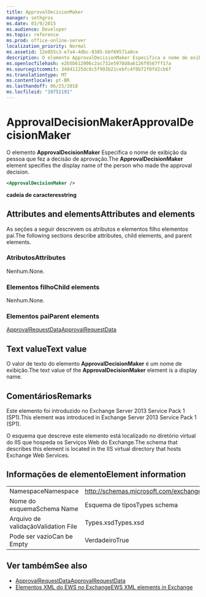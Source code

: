 ```yaml
---
title: ApprovalDecisionMaker
manager: sethgros
ms.date: 03/9/2015
ms.audience: Developer
ms.topic: reference
ms.prod: office-online-server
localization_priority: Normal
ms.assetid: 12e055c3-e7a4-4dbc-8385-bbf69571a0ce
description: O elemento ApprovalDecisionMaker Especifica o nome de exibição da pessoa que fez a decisão de aprovação.
ms.openlocfilehash: e2b5b612006c2ac732e5978d8a6126f9567ff17a
ms.sourcegitcommit: 34041125dc8c5f993b21cebfc4f8b72f0fd2cb6f
ms.translationtype: MT
ms.contentlocale: pt-BR
ms.lasthandoff: 06/25/2018
ms.locfileid: "19751191"
---
```

# <a name="approvaldecisionmaker"></a><span data-ttu-id="06191-103">ApprovalDecisionMaker</span><span class="sxs-lookup"><span data-stu-id="06191-103">ApprovalDecisionMaker</span></span>

<span data-ttu-id="06191-104">O elemento **ApprovalDecisionMaker** Especifica o nome de exibição da pessoa que fez a decisão de aprovação.</span><span class="sxs-lookup"><span data-stu-id="06191-104">The **ApprovalDecisionMaker** element specifies the display name of the person who made the approval decision.</span></span> 
  
```XML
<ApprovalDecisionMaker />
```

 <span data-ttu-id="06191-105">**cadeia de caracteres**</span><span class="sxs-lookup"><span data-stu-id="06191-105">**string**</span></span>
## <a name="attributes-and-elements"></a><span data-ttu-id="06191-106">Attributes and elements</span><span class="sxs-lookup"><span data-stu-id="06191-106">Attributes and elements</span></span>

<span data-ttu-id="06191-107">As seções a seguir descrevem os atributos e elementos filho elementos pai.</span><span class="sxs-lookup"><span data-stu-id="06191-107">The following sections describe attributes, child elements, and parent elements.</span></span>
  
### <a name="attributes"></a><span data-ttu-id="06191-108">Atributos</span><span class="sxs-lookup"><span data-stu-id="06191-108">Attributes</span></span>

<span data-ttu-id="06191-109">Nenhum.</span><span class="sxs-lookup"><span data-stu-id="06191-109">None.</span></span>
  
### <a name="child-elements"></a><span data-ttu-id="06191-110">Elementos filho</span><span class="sxs-lookup"><span data-stu-id="06191-110">Child elements</span></span>

<span data-ttu-id="06191-111">Nenhum.</span><span class="sxs-lookup"><span data-stu-id="06191-111">None.</span></span>
  
### <a name="parent-elements"></a><span data-ttu-id="06191-112">Elementos pai</span><span class="sxs-lookup"><span data-stu-id="06191-112">Parent elements</span></span>

[<span data-ttu-id="06191-113">ApprovalRequestData</span><span class="sxs-lookup"><span data-stu-id="06191-113">ApprovalRequestData</span></span>](approvalrequestdata.md)
  
## <a name="text-value"></a><span data-ttu-id="06191-114">Text value</span><span class="sxs-lookup"><span data-stu-id="06191-114">Text value</span></span>

<span data-ttu-id="06191-115">O valor de texto do elemento **ApprovalDecisionMaker** é um nome de exibição.</span><span class="sxs-lookup"><span data-stu-id="06191-115">The text value of the **ApprovalDecisionMaker** element is a display name.</span></span> 
  
## <a name="remarks"></a><span data-ttu-id="06191-116">Comentários</span><span class="sxs-lookup"><span data-stu-id="06191-116">Remarks</span></span>

<span data-ttu-id="06191-117">Este elemento foi introduzido no Exchange Server 2013 Service Pack 1 (SP1).</span><span class="sxs-lookup"><span data-stu-id="06191-117">This element was introduced in Exchange Server 2013 Service Pack 1 (SP1).</span></span>
  
<span data-ttu-id="06191-118">O esquema que descreve este elemento está localizado no diretório virtual do IIS que hospeda os Serviços Web do Exchange.</span><span class="sxs-lookup"><span data-stu-id="06191-118">The schema that describes this element is located in the IIS virtual directory that hosts Exchange Web Services.</span></span>
  
## <a name="element-information"></a><span data-ttu-id="06191-119">Informações de elemento</span><span class="sxs-lookup"><span data-stu-id="06191-119">Element information</span></span>

|||
|:-----|:-----|
|<span data-ttu-id="06191-120">Namespace</span><span class="sxs-lookup"><span data-stu-id="06191-120">Namespace</span></span>  <br/> |http://schemas.microsoft.com/exchange/services/2006/types  <br/> |
|<span data-ttu-id="06191-121">Nome do esquema</span><span class="sxs-lookup"><span data-stu-id="06191-121">Schema Name</span></span>  <br/> |<span data-ttu-id="06191-122">Esquema de tipos</span><span class="sxs-lookup"><span data-stu-id="06191-122">Types schema</span></span>  <br/> |
|<span data-ttu-id="06191-123">Arquivo de validação</span><span class="sxs-lookup"><span data-stu-id="06191-123">Validation File</span></span>  <br/> |<span data-ttu-id="06191-124">Types.xsd</span><span class="sxs-lookup"><span data-stu-id="06191-124">Types.xsd</span></span>  <br/> |
|<span data-ttu-id="06191-125">Pode ser vazio</span><span class="sxs-lookup"><span data-stu-id="06191-125">Can be Empty</span></span>  <br/> |<span data-ttu-id="06191-126">Verdadeiro</span><span class="sxs-lookup"><span data-stu-id="06191-126">True</span></span>  <br/> |
   
## <a name="see-also"></a><span data-ttu-id="06191-127">Ver também</span><span class="sxs-lookup"><span data-stu-id="06191-127">See also</span></span>

- [<span data-ttu-id="06191-128">ApprovalRequestData</span><span class="sxs-lookup"><span data-stu-id="06191-128">ApprovalRequestData</span></span>](approvalrequestdata.md)
- [<span data-ttu-id="06191-129">Elementos XML do EWS no Exchange</span><span class="sxs-lookup"><span data-stu-id="06191-129">EWS XML elements in Exchange</span></span>](ews-xml-elements-in-exchange.md)

